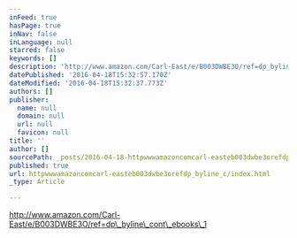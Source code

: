 ```yaml
---
inFeed: true
hasPage: true
inNav: false
inLanguage: null
starred: false
keywords: []
description: 'http://www.amazon.com/Carl-East/e/B003DWBE3O/ref=dp_byline_cont_ebooks_1'
datePublished: '2016-04-18T15:32:57.170Z'
dateModified: '2016-04-18T15:32:37.773Z'
authors: []
publisher:
  name: null
  domain: null
  url: null
  favicon: null
title: ''
author: []
sourcePath: _posts/2016-04-18-httpwwwamazoncomcarl-easteb003dwbe3orefdp_byline_c.md
published: true
url: httpwwwamazoncomcarl-easteb003dwbe3orefdp_byline_c/index.html
_type: Article

---
```

http://www.amazon.com/Carl-East/e/B003DWBE3O/ref=dp\_byline\_cont\_ebooks\_1